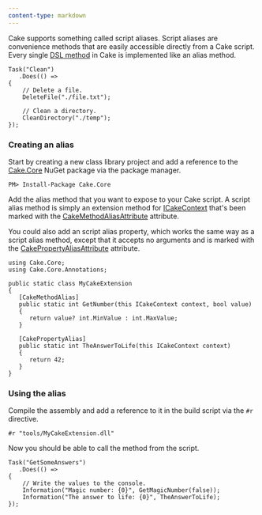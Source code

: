 ```yaml
---
content-type: markdown
---
```


Cake supports something called script aliases. Script aliases are convenience methods that are easily accessible directly from a Cake script. Every single [DSL method](/dsl) in Cake is implemented like an alias method.

	Task("Clean")
	   .Does(() =>
	{
		// Delete a file.
		DeleteFile("./file.txt");

		// Clean a directory.
		CleanDirectory("./temp");
	});

### Creating an alias

Start by creating a new class library project and add a reference to the [Cake.Core](api://Cake.Core) NuGet package via the package manager.

	PM> Install-Package Cake.Core

Add the alias method that you want to expose to your Cake script. A script alias method is simply an extension method for [ICakeContext](api://T:Cake.Core.ICakeContext) that's been marked with the [CakeMethodAliasAttribute](api://T:Cake.Core.Annotations.CakeMethodAliasAttribute) attribute.

You could also add an script alias property, which works the same way as a script alias method, except that it accepts no arguments and is marked with the [CakePropertyAliasAttribute](api://T:Cake.Core.Annotations.CakePropertyAliasAttribute) attribute.

	using Cake.Core;
	using Cake.Core.Annotations;

	public static class MyCakeExtension
	{
	   [CakeMethodAlias]
	   public static int GetNumber(this ICakeContext context, bool value)
	   {
	      return value? int.MinValue : int.MaxValue;
	   }

	   [CakePropertyAlias]
	   public static int TheAnswerToLife(this ICakeContext context)
	   {
	      return 42;
	   }
	}

### Using the alias

Compile the assembly and add a reference to it in the build script via the `#r` directive.

	#r "tools/MyCakeExtension.dll"

Now you should be able to call the method from the script.

	Task("GetSomeAnswers")
	   .Does(() =>
	{
	    // Write the values to the console. 
	    Information("Magic number: {0}", GetMagicNumber(false));
	    Information("The answer to life: {0}", TheAnswerToLife);
	});